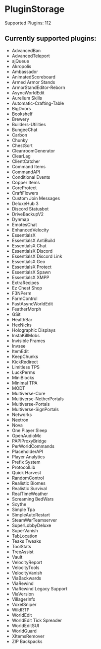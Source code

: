 # PluginStorage
Supported Plugins: 112

## Currently supported plugins:

- AdvancedBan
- AdvancedTeleport
- ajQueue
- Akropolis
- Ambassador
- AnimatedScoreboard
- Armed Armor Stands
- ArmorStandEditor-Reborn
- AsyncWorldEdit
- Aurelium Skills
- Automatic-Crafting-Table
- BigDoors
- Bookshelf
- Brewery
- Builders-Utilities
- BungeeChat
- Carbon
- Chunky
- ChestSort
- CleanroomGenerator
- ClearLag
- ClientCatcher
- Command Items
- CommandAPI
- Conditional Events
- Copper Items
- CoreProtect
- CraftFlowers
- Custom Join Messages
- DeluxeHub 3
- Discord Statusbot
- DriveBackupV2
- Dynmap
- EmotesChat
- EnhancedVelocity
- EssentialsX
- EssentialsX AntiBuild
- EssentialsX Chat
- EssentialsX Discord
- EssentialsX Discord Link
- EssentialsX Geo
- EssentialsX Protect
- EssentialsX Spawn
- EssentialsX XMPP
- ExtraRecipes
- Ez Chest Shop
- F3NPerm
- FarmControl
- FastAsyncWorldEdit
- FeatherMorph
- GSit
- HealthBar
- HexNicks
- Holographic Displays
- InstaKillMobs
- Invisible Frames
- Invsee
- ItemEdit
- KeepChunks
- KickRedirect
- Limitless TPS
- LuckPerms
- MiniBlocks
- Minimal TPA
- MODT
- Multiverse-Core
- Multiverse-NetherPortals
- Multiverse-Portals
- Multiverse-SignPortals
- Networks
- Nextron
- Nova
- One Player Sleep
- OpenAudioMc
- PAPIProxyBridge
- PerWorldCommands
- PlaceholderAPI
- Player Analytics
- Prefix System
- ProtocolLib
- Quick Harvest
- RandomControl
- Realistic Biomes
- Realistic Survival
- RealTimeWeather
- Screaming BedWars
- Scythe
- Simple Tpa
- SimpleAutoRestart
- SteamWarTeamserver
- SuperLobbyDeluxe
- SuperVanish
- TabLocation
- Teaks Tweaks
- ToolStats
- TreeAssist
- Vault
- VelocityReport
- VelocityTools
- VelocityVanish
- ViaBackwards
- ViaRewind
- ViaRewind Legacy Support
- ViaVersion
- VillagerInfo
- VoxelSniper
- WildRTP
- WorldEdit
- WorldEdit Tick Spreader
- WorldEditSUI
- WorldGuard
- XItemsRemover
- ZIP Backpacks